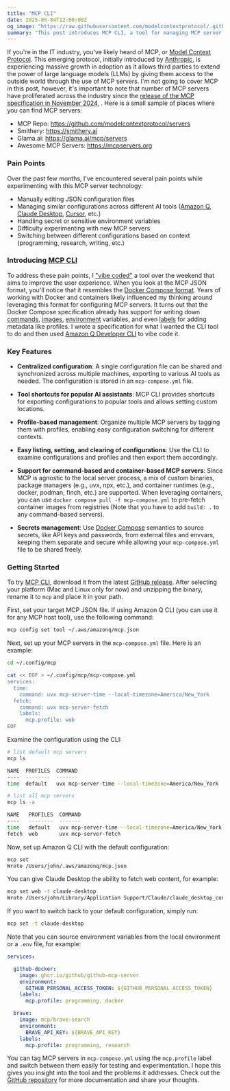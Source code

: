 ```yaml
---
title: "MCP CLI"
date: 2025-05-04T12:00:00Z
og_image: "https://raw.githubusercontent.com/modelcontextprotocol/.github/refs/heads/main/profile/assets/light.png"
summary: "This post introduces MCP CLI, a tool for managing MCP server configuration files"
---
```


If you're in the IT industry, you've likely heard of MCP, or [Model Context Protocol](https://modelcontextprotocol.io/). This emerging protocol, initially introduced by [Anthropic](https://www.anthropic.com/), is experiencing massive growth in adoption as it allows third parties to extend the power of large language models (LLMs) by giving them access to the outside world through the use of MCP servers. I'm not going to cover MCP in this post, however, it's important to note that number of MCP servers have proliferated across the industry since the [release of the MCP specification in November 2024](https://www.anthropic.com/news/model-context-protocol), . Here is a small sample of places where you can find MCP servers:

- MCP Repo: https://github.com/modelcontextprotocol/servers
- Smithery: https://smithery.ai
- Glama.ai: https://glama.ai/mcp/servers
- Awesome MCP Servers: https://mcpservers.org

### Pain Points

Over the past few months, I've encountered several pain points while experimenting with this MCP server technology:

- Manually editing JSON configuration files
- Managing similar configurations across different AI tools ([Amazon Q](https://docs.aws.amazon.com/amazonq/latest/qdeveloper-ug/command-line.html), [Claude Desktop](https://modelcontextprotocol.io/quickstart/user), [Cursor](https://www.cursor.com/), etc.)
- Handling secret or sensitive environment variables
- Difficulty experimenting with new MCP servers
- Switching between different configurations based on context (programming, research, writing, etc.)

### Introducing [MCP CLI](https://github.com/jritsema/mcp-cli)

To address these pain points, I ["vibe coded"](https://x.com/karpathy/status/1886192184808149383) a tool over the weekend that aims to improve the user experience. When you look at the MCP JSON format, you'll notice that it resembles the [Docker Compose format](https://docs.docker.com/reference/compose-file/). Years of working with Docker and containers likely influenced my thinking around leveraging this format for configuring MCP servers. It turns out that the Docker Compose specification already has support for writing down [commands](https://docs.docker.com/reference/compose-file/services/#command), [images](https://docs.docker.com/reference/compose-file/services/#image), [environment](https://docs.docker.com/reference/compose-file/services/#environment) variables, and even [labels](https://docs.docker.com/reference/compose-file/services/#labels) for adding metadata like profiles. I wrote a specification for what I wanted the CLI tool to do and then used [Amazon Q Developer CLI](https://docs.aws.amazon.com/amazonq/latest/qdeveloper-ug/command-line-mcp.html) to vibe code it.

### Key Features

- **Centralized configuration**: A single configuration file can be shared and synchronized across multiple machines, exporting to various AI tools as needed. The configuration is stored in an `mcp-compose.yml` file.

- **Tool shortcuts for popular AI assistants**: MCP CLI provides shortcuts for exporting configurations to popular tools and allows setting custom locations.

- **Profile-based management**: Organize multiple MCP servers by tagging them with profiles, enabling easy configuration switching for different contexts.

- **Easy listing, setting, and clearing of configurations**: Use the CLI to examine configurations and profiles and then export them accordingly.

- **Support for command-based and container-based MCP servers**: Since MCP is agnostic to the local server process, a mix of custom binaries, package managers (e.g., uvx, npx, etc.), and container runtimes (e.g., docker, podman, finch, etc.) are supported. When leveraging containers, you can use `docker compose pull -f mcp-compose.yml` to pre-fetch container images from registries (Note that you have to add `build: .` to any command-based servers).

- **Secrets management**: Use [Docker Compose](https://docs.docker.com/compose/how-tos/environment-variables/set-environment-variables/) semantics to source secrets, like API keys and passwords, from external files and envvars, keeping them separate and secure while allowing your `mcp-compose.yml` file to be shared freely.

### Getting Started

To try [MCP CLI](https://github.com/jritsema/mcp-cli), download it from the latest [GitHub release](https://github.com/jritsema/mcp-cli/releases). After selecting your platform (Mac and Linux only for now) and unzipping the binary, rename it to `mcp` and place it in your path.

First, set your target MCP JSON file. If using Amazon Q CLI (you can use it for any MCP host tool), use the following command:

```sh
mcp config set tool ~/.aws/amazonq/mcp.json
```

Next, set up your MCP servers in the `mcp-compose.yml` file. Here is an example:

```sh
cd ~/.config/mcp

cat << EOF > ~/.config/mcp/mcp-compose.yml
services:
  time:
    command: uvx mcp-server-time --local-timezone=America/New_York
  fetch:
    command: uvx mcp-server-fetch
    labels:
      mcp.profile: web
EOF
```

Examine the configuration using the CLI:

```sh
# list default mcp servers
mcp ls

NAME  PROFILES  COMMAND                                                ENVVARS
----  --------  -------                                                -------
time  default   uvx mcp-server-time --local-timezone=America/New_York
```

```sh
# list all mcp servers
mcp ls -a

NAME   PROFILES  COMMAND                                                ENVVARS
----   --------  -------                                                -------
time   default   uvx mcp-server-time --local-timezone=America/New_York  
fetch  web       uvx mcp-server-fetch
```

Now, set up Amazon Q CLI with the default configuration:

```sh
mcp set
Wrote /Users/john/.aws/amazonq/mcp.json
```

You can give Claude Desktop the ability to fetch web content, for example:

```sh
mcp set web -t claude-desktop
Wrote /Users/john/Library/Application Support/Claude/claude_desktop_config.json
```

If you want to switch back to your default configuration, simply run:

```sh
mcp set -t claude-desktop
```

Note that you can source environment variables from the local environment or a `.env` file, for example:

```yaml
services:

  github-docker:
    image: ghcr.io/github/github-mcp-server
    environment:
      GITHUB_PERSONAL_ACCESS_TOKEN: ${GITHUB_PERSONAL_ACCESS_TOKEN}
    labels:
      mcp.profile: programming, docker

  brave:
    image: mcp/brave-search
    environment:
      BRAVE_API_KEY: ${BRAVE_API_KEY}
    labels:
      mcp.profile: programming, research
```

You can tag MCP servers in `mcp-compose.yml` using the `mcp.profile` label and switch between them easily for testing and experimentation. I hope this gives you insight into the tool and the problems it addresses. Check out the [GitHub repository](https://github.com/jritsema/mcp-cli) for more documentation and share your thoughts.
